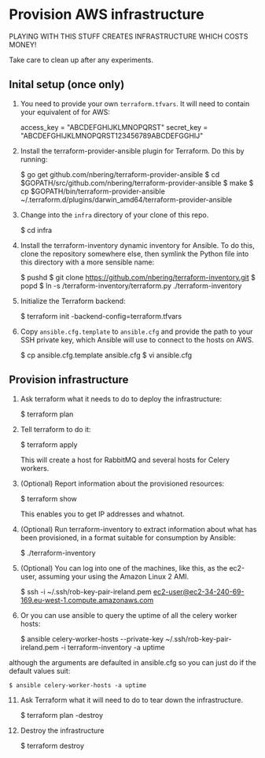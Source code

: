 # Provision AWS infrastructure

PLAYING WITH THIS STUFF CREATES INFRASTRUCTURE WHICH COSTS MONEY!

Take care to clean up after any experiments.

## Inital setup (once only)

1. You need to provide your own `terraform.tfvars`. It will need to contain
   your equivalent of for AWS:

     access_key = "ABCDEFGHIJKLMNOPQRST"
     secret_key = "ABCDEFGHIJKLMNOPQRST123456789ABCDEFGGHIJ"

2. Install the terraform-provider-ansible plugin for Terraform. Do this by
   running:

     $ go get github.com/nbering/terraform-provider-ansible
     $ cd $GOPATH/src/github.com/nbering/terraform-provider-ansible
     $ make
     $ cp $GOPATH/bin/terraform-provider-ansible ~/.terraform.d/plugins/darwin_amd64/terraform-provider-ansible

3. Change into the `infra` directory of your clone of this repo.

     $ cd infra

4. Install the terraform-inventory dynamic inventory for Ansible. To do this,
   clone the repository somewhere else, then symlink the Python file into this
   directory with a more sensible name:

     $ pushd <somewhere-else>
     $ git clone https://github.com/nbering/terraform-inventory.git
     $ popd
     $ ln -s <somewhere-else>/terraform-inventory/terraform.py ./terraform-inventory

5. Initialize the Terraform backend:

    $ terraform init -backend-config=terraform.tfvars

6. Copy `ansible.cfg.template` to `ansible.cfg` and provide the path to your
   SSH private key, which Ansible will use to connect to the hosts on AWS.

    $ cp ansible.cfg.template ansible.cfg
    $ vi ansible.cfg


## Provision infrastructure

1. Ask terraform what it needs to do to deploy the infrastructure:

    $ terraform plan

2. Tell terraform to do it:

    $ terraform apply

   This will create a host for RabbitMQ and several hosts for Celery workers.

3. (Optional) Report information about the provisioned resources:

    $ terraform show

   This enables you to get IP addresses and whatnot.

4. (Optional) Run terraform-inventory to extract information about what has been
   provisioned, in a format suitable for consumption by Ansible:

     $ ./terraform-inventory

9. (Optional) You can log into one of the machines, like this, as the ec2-user,
   assuming your using the Amazon Linux 2 AMI.

    $ ssh -i ~/.ssh/rob-key-pair-ireland.pem ec2-user@ec2-34-240-69-169.eu-west-1.compute.amazonaws.com

10. Or you can use ansible to query the uptime of all the celery worker hosts:

    $ ansible celery-worker-hosts --private-key ~/.ssh/rob-key-pair-ireland.pem -i terraform-inventory -a uptime

   although the arguments are defaulted in ansible.cfg so you can just do if the
   default values suit:

    $ ansible celery-worker-hosts -a uptime

11. Ask Terraform what it will need to do to tear down the infrastructure.

    $ terraform plan -destroy

12. Destroy the infrastructure

    $ terraform destroy
